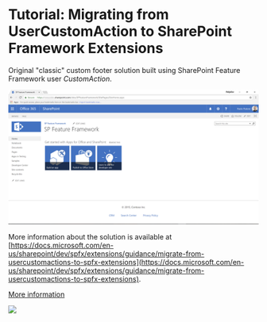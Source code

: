 # Tutorial: Migrating from UserCustomAction to SharePoint Framework Extensions

Original "classic" custom footer solution built using SharePoint Feature Framework user _CustomAction_.

![The "classic" custom footer in action](../images/user-custom-action-footer-sample.png)

More information about the solution is available at [https://docs.microsoft.com/en-us/sharepoint/dev/spfx/extensions/guidance/migrate-from-usercustomactions-to-spfx-extensions](https://docs.microsoft.com/en-us/sharepoint/dev/spfx/extensions/guidance/migrate-from-usercustomactions-to-spfx-extensions).

[More information](../README.md)

<img src="https://telemetry.sharepointpnp.com/sp-dev-fx-extensions/tutorial-migrate-usercustomaction/01" />